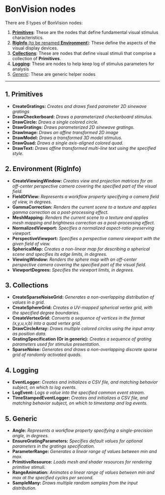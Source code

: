 # BonVision nodes

There are _5_ types of BonVision nodes: 
1. [**Primitives**](https://github.com/amansaleem/BonVision/wiki/BonVision-nodes#1-primitives): These are the nodes that define fundamental visual stimulus characteristics.
2. [**RigInfo** (to be renamed **Environment**)](https://github.com/amansaleem/BonVision/wiki/BonVision-nodes#2-environment): These define the aspects of the visual display devices.
3. [**Collections**](https://github.com/amansaleem/BonVision/wiki/BonVision-nodes#3-collections): These are nodes that define visual stimuli that comprise a collection of **Primitives**.
4. [**Logging**](https://github.com/amansaleem/BonVision/wiki/BonVision-nodes#4-logging): These are nodes to help keep log of stimulus parameters for analysis
5. [_Generic_](https://github.com/amansaleem/BonVision/wiki/BonVision-nodes#5-generic): These are generic helper nodes
***

## 1. Primitives
* **CreateGratings:** _Creates and draws fixed parameter 2D sinewave gratings_
* **DrawCheckerboard:** _Draws a parameterized checkerboard stimulus._
* **DrawCircle:** _Draws a single colored circle._
* **DrawGratings:** _Draws parameterized 2D sinewave gratings._
* **DrawImage:** _Draws an affine transformed 2D image_
* **DrawModel:** _Draws a transformed 3D model stimulus._
* **DrawQuad:** _Draws a single axis-aligned colored quad._
* **DrawText:** _Draws affine transformed multi-line text using the specified style._

## 2. Environment (RigInfo)
* **CreateViewingWindow:** _Creates view and projection matrices for an off-center perspective camera covering the specified part of the visual field._
* **FieldOfView:** _Represents a workflow property specifying a camera field of view, in degrees._
* **GammaCorrection:** _Renders the current scene to a texture and applies gamma correction as a post-processing effect._
* **MeshMapping:** _Renders the current scene to a texture and applies mesh mapping and brightness correction as a post-processing effect._
* **NormalizedViewport:** _Specifies a normalized aspect-ratio preserving viewport._
* **PerspectiveViewport:** _Specifies a perspective camera viewport with the given field of view._
* **SphericalMap:** _Creates a non-linear map for describing a spherical scene and specifies its edge limits, in degrees._
* **ViewingWindow:** _Renders the sphere map with an off-center perspective camera covering the specified part of the visual field._
* **ViewportDegrees:** _Specifies the viewport limits, in degrees._

## 3. Collections
* **CreateSparseNoiseGrid:** _Generates a non-overlapping distribution of values in a grid._
* **CreateSphereGrid:** _Creates a UV-mapped spherical vertex grid, with the specified degree boundaries._
* **CreateVertexGrid:** _Converts a sequence of vertices in the format (x,y,u,v,b) into a quad vertex grid._
* **DrawCircleArray:** _Draws multiple colored circles using the input array as position data._
* **GratingSpecification (Or in generic):** _Creates a sequence of grating parameters used for stimulus presentation._
* **SparseNoise:** _Generates and draws a non-overlapping discrete sparse grid of randomly activated quads._

## 4. Logging
* **EventLogger:** _Creates and initializes a CSV file, and matching behavior subject, on which to log events._
* **LogEvent:** _Logs a value into the specified common event stream._
* **TimeStampedEventLogger:** _Creates and initializes a CSV file, and matching behavior subject, on which to timestamp and log events._

## 5. Generic
* **Angle:** _Represents a workflow property specifying a single-precision angle, in degrees._
* **EnsureGratingParameters:** _Specifies default values for optional parameters in the gratings specification._
* **ParameterRange:** _Generates a linear range of values between min and max._
* **PrimitiveResource:** _Loads mesh and shader resources for rendering primitive stimuli._
* **RangeAnimation:** _Animates a linear range of values between min and max at the specified cycles per second._
* **SampleMany:** _Draws multiple random samples from the input distribution._
